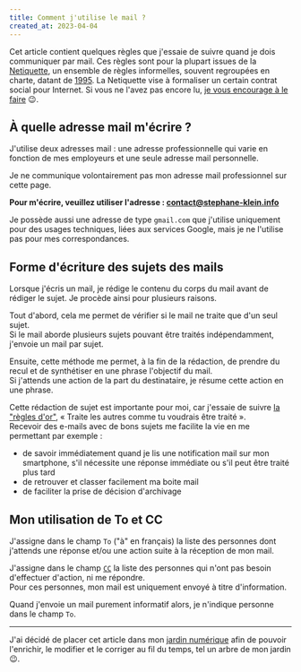 ```yaml
---
title: Comment j'utilise le mail ?
created_at: 2023-04-04
---
```


<!--

Brouillon présent dans mon Joplin privé

-->

Cet article contient quelques règles que j'essaie de suivre quand je dois communiquer par mail.
Ces règles sont pour la plupart issues de la [Netiquette](https://fr.wikipedia.org/wiki/N%C3%A9tiquette), un ensemble de règles informelles, souvent regroupées en charte, datant de [1995](https://www.rfc-editor.org/rfc/rfc1855). La Netiquette vise à formaliser un certain contrat social pour Internet. Si vous ne l'avez pas encore lu, [je vous encourage à le faire](https://fr.wikipedia.org/wiki/N%C3%A9tiquette) 😉.

## À quelle adresse mail m'écrire ?

J'utilise deux adresses mail : une adresse professionnelle qui varie en fonction de mes employeurs et une seule adresse mail personnelle.

Je ne communique volontairement pas mon adresse mail professionnel sur cette page.

**Pour m'écrire, veuillez utiliser l'adresse : <contact@stephane-klein.info>**

Je possède aussi une adresse de type `gmail.com` que j'utilise uniquement pour des usages techniques, liées aux services Google, mais je ne l'utilise pas pour mes correspondances.

## Forme d'écriture des sujets des mails

Lorsque j'écris un mail, je rédige le contenu du corps du mail avant de rédiger le sujet.
Je procède ainsi pour plusieurs raisons.

Tout d'abord, cela me permet de vérifier si le mail ne traite que d'un seul sujet.  
Si le mail aborde plusieurs sujets pouvant être traités indépendamment, j'envoie un mail par sujet.

Ensuite, cette méthode me permet, à la fin de la rédaction, de prendre du recul et de synthétiser en une phrase l'objectif du mail.  
Si j'attends une action de la part du destinataire, je résume cette action en une phrase.

Cette rédaction de sujet est importante pour moi, car j'essaie de suivre [la "règles d'or"](https://fr.wikipedia.org/wiki/R%C3%A8gle_d%27or), « Traite les autres comme tu voudrais être traité ».  
Recevoir des e-mails avec de bons sujets me facilite la vie en me permettant par exemple :

- de savoir immédiatement quand je lis une notification mail sur mon smartphone, s'il nécessite une réponse immédiate ou s'il peut être traité plus tard
- de retrouver et classer facilement ma boite mail
- de faciliter la prise de décision d'archivage

## Mon utilisation de To et CC

J'assigne dans le champ `To` ("à" en français) la liste des personnes dont j'attends une réponse et/ou une action suite à la réception de mon mail.

J'assigne dans le champ [`CC`](https://fr.wikipedia.org/wiki/Copie_carbone#Courriel) la liste des personnes qui n'ont pas besoin d'effectuer d'action, ni me répondre.  
Pour ces personnes, mon mail est uniquement envoyé à titre d'information.

Quand j'envoie un mail purement informatif alors, je n'indique personne dans le champ `To`.

---

J'ai décidé de placer cet article dans mon [jardin numérique](https://joelhooks.com/digital-garden) afin de pouvoir l'enrichir, le modifier et le corriger au fil du temps, tel un arbre de mon jardin 😉.
